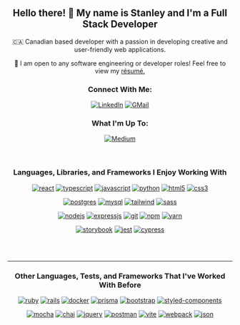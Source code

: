 <h2 align="center">Hello there! 👋 My name is Stanley and I'm a Full Stack Developer</h2>

<div align="center">
    <p>🇨🇦 Canadian based developer with a passion in developing creative and user-friendly web applications.</p>
   <p>💼 I am open to any software engineering or developer roles! Feel free to view my <a href="https://resume.creddle.io/resume/fckk968fx6h">résumé.</a></p>
    
    
<!--   <a href="[insert-link-here]"><img alt="describe-badge" src="link-from-badges-repo" /></a>   -->

<h3 align="center">Connect With Me:</h3>

<div align="center">
    <a href="https://www.linkedin.com/in/stanley-surjanto/"><img alt="LinkedIn" src="https://img.shields.io/badge/linkedin-%230077B5.svg?&style=for-the-badge&logo=linkedin&logoColor=white" /></a>
    <a href="mailto:stan.surjanto@gmail.com"><img alt="GMail" src="https://img.shields.io/badge/gmail-%23ffffff.svg?&style=for-the-badge&logo=gmail&logoColor=red"/></a>
</div>

<div align="center">
    <h3>What I'm Up To:</h3>
    <a href="https://medium.com/@stan.surjanto"><img alt="Medium" src="https://img.shields.io/badge/medium-%2312100E.svg?&style=for-the-badge&logo=medium&logoColor=white"/></a>
<!--     <a href="[ENTER TWITTER HERE STAN]"><img alt="Twitter" src="https://img.shields.io/badge/twitter-%2300acee.svg?&style=for-the-badge&logo=twitter&logoColor=white"/></a> -->
</div>

<br>
<br>

<h3 align="center">Languages, Libraries, and Frameworks I Enjoy Working With</h3>

<p align="center">
    <a href="https://reactjs.org"><img alt="react" src="https://img.shields.io/badge/react%20-%2320232a.svg?&style=for-the-badge&logo=react&logoColor=%2361DAFB" /></a>
    <a href="https://www.typescriptlang.org/"><img alt="typescript" src="https://img.shields.io/badge/typescript-%233178c6.svg?&style=for-the-badge&logo=typescript&logoColor=white" /></a>
    <a href="https://www.javascript.com"><img alt="javascript" src="https://img.shields.io/badge/javascript-%23dbcc1f.svg?&style=for-the-badge&logo=javascript&logoColor=black" /></a>
    <a href="https://www.python.org"><img alt="python" src="https://img.shields.io/badge/python-%23ffe100.svg?&style=for-the-badge&logo=python" /></a>
    <a href="https://developer.mozilla.org/en-US/docs/Glossary/HTML"><img alt="html5" src="https://img.shields.io/badge/html5-%23ff5e00.svg?&style=for-the-badge&logo=html5&logoColor=white" /></a>
    <a href="https://developer.mozilla.org/en-US/docs/Web/CSS"><img alt="css3" src="https://img.shields.io/badge/css3-%230059ff.svg?&style=for-the-badge&logo=css3&logoColor=white" /></a>
</p>
    
<p align="center">
    <a href="https://www.postgresql.org"><img alt="postgres" src="https://img.shields.io/badge/postgres-%23316192.svg?&style=for-the-badge&logo=postgresql&logoColor=white" /></a>
    <a href="https://www.mysql.com/"><img alt="mysql" src="https://img.shields.io/badge/MySQL-005C84?style=for-the-badge&logo=mysql&logoColor=white" /></a>
    <a href="https://tailwindcss.com/"><img alt="tailwind" src="https://img.shields.io/badge/Tailwind_CSS-38B2AC?style=for-the-badge&logo=tailwind-css&logoColor=white" /></a>
    <a href="https://sass-lang.com"><img alt="sass" src="https://img.shields.io/badge/sass-%23f5fbfc.svg?&style=for-the-badge&logo=sass&logoColor=pink" /></a>
</p>
    
<p align="center">
    <a href="https://nodejs.org/en/"><img alt="nodejs" src="https://img.shields.io/badge/node.js%20-%2343853D.svg?&style=for-the-badge&logo=node.js&logoColor=white" /></a>
    <a href="http://expressjs.com"><img alt="expressjs" src="https://img.shields.io/badge/express.js%20-%23ffffff.svg?&style=for-the-badge&logo=express&logoColor=black" /></a>
    <a href="https://git-scm.com"><img alt="git" src="https://img.shields.io/badge/git%20-%23ff5d17.svg?&style=for-the-badge&logo=git&logoColor=white" /></a>
    <a href="https://www.npmjs.com"><img alt="npm" src="https://img.shields.io/badge/npm%20-%23ff0000.svg?&style=for-the-badge&logo=npm&logoColor=white" /></a>
    <a href="https://yarnpkg.com/"><img alt="yarn" src="https://img.shields.io/badge/yarn%20-%23117cad.svg?&style=for-the-badge&logo=yarn&logoColor=white" /></a>
</p>
    
<p align="center">
    <a href="https://storybook.js.org"><img alt="storybook" src="https://img.shields.io/badge/storybook%20-%23ffffff.svg?&style=for-the-badge&logo=storybook&logoColor=%23fc60b3" /></a>
    <a href="https://jestjs.io"><img alt="jest" src="https://img.shields.io/badge/jest%20-%238c6264.svg?&style=for-the-badge&logo=jest&logoColor=white" /></a>
    <a href="https://www.cypress.io"><img alt="cypress" src="https://img.shields.io/badge/cypress%20-%232e2e2e.svg?&style=for-the-badge&logo=cypress&logoColor=white" /></a>
</p>

<br>
<br>

---

<h3 align="center"> Other Languages, Tests, and Frameworks That I've Worked With Before</h3>

<p align="center">
    <a href="https://www.ruby-lang.org/en/"><img alt="ruby" src="https://img.shields.io/badge/ruby-%23ff0000.svg?&style=for-the-badge&logo=ruby&logoColor=white" /></a>
    <a href="https://rubyonrails.org"><img alt="rails" src="https://img.shields.io/badge/rails%20-%23fafafa.svg?&style=for-the-badge&logo=rubyonrails&logoColor=red" /></a>
    <a href="https://www.docker.com/"><img alt="docker" src="https://img.shields.io/badge/Docker-2CA5E0?style=for-the-badge&logo=docker&logoColor=white" /></a>
    <a href="https://www.prisma.io/"><img alt="prisma" src="https://img.shields.io/badge/Prisma-3982CE?style=for-the-badge&logo=Prisma&logoColor=white" /></a>
    <a href="https://getbootstrap.com"><img alt="bootstrap" src="https://img.shields.io/badge/bootstrap%20-%238925fa.svg?&style=for-the-badge&logo=bootstrap&logoColor=white" /></a>
    <a href="https://styled-components.com/"><img alt="styled-components" src="https://img.shields.io/badge/styled%20components-%23424242.svg?&style=for-the-badge&logo=styledcomponents&logoColor=pink" /></a>
</p>

<p align="center">
<!--     <a href="https://vuejs.org/"><img alt="vue" src="https://img.shields.io/badge/vue%20-%23ffffff.svg?&style=for-the-badge&logo=vue.js&logoColor=%234ab567" /></a> -->
    <a href="https://mochajs.org"><img alt="mocha" src="https://img.shields.io/badge/mocha%20-%238c7565.svg?&style=for-the-badge&logo=mocha&logoColor=white" /></a>
    <a href="https://www.chaijs.com"><img alt="chai" src="https://img.shields.io/badge/chai%20-%23e3dab3.svg?&style=for-the-badge&logo=chai&logoColor=red" /></a>
    <a href="https://jquery.com"><img alt="jquery" src="https://img.shields.io/badge/jquery%20-%23fafafa.svg?&style=for-the-badge&logo=jquery&logoColor=%23316192" /></a>
    <a href="https://www.postman.com/"><img alt="postman" src="https://img.shields.io/badge/Postman-FF6C37?style=for-the-badge&logo=Postman&logoColor=white" /></a>
    <a href="https://vitejs.dev/"><img alt="vite" src="https://img.shields.io/badge/Vite-B73BFE?style=for-the-badge&logo=vite&logoColor=FFD62E" /></a>
    <a href="https://webpack.js.org/"><img alt="webpack" src="https://img.shields.io/badge/Webpack-8DD6F9?style=for-the-badge&logo=Webpack&logoColor=white" /></a>
    <a href="https://www.json.org/json-en.html"><img alt="json" src="https://img.shields.io/badge/json%20-%23faf8dc.svg?&style=for-the-badge&logo=json&logoColor=black" /></a>
</p>
